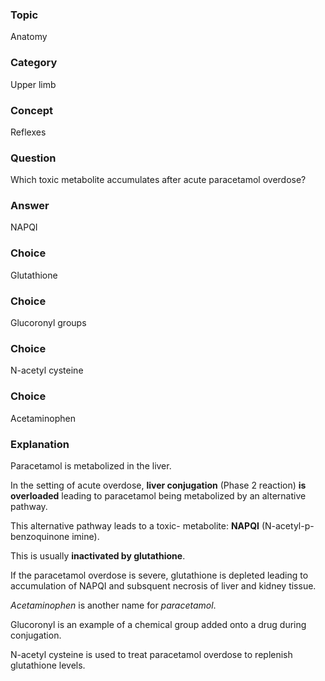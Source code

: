 ### Topic
Anatomy
### Category
Upper limb
### Concept
Reflexes
### Question
Which toxic metabolite accumulates after acute paracetamol overdose?
### Answer
NAPQI
### Choice
Glutathione
### Choice
Glucoronyl groups
### Choice
N-acetyl cysteine
### Choice
Acetaminophen
### Explanation
Paracetamol is metabolized in the liver.

In the setting of acute overdose, **liver conjugation** (Phase 2 reaction) **is overloaded** leading to paracetamol being metabolized by an alternative pathway.

This alternative pathway leads to a toxic- metabolite: **NAPQI** (N-acetyl-p-benzoquinone imine).

This is usually **inactivated by glutathione**.

If the paracetamol overdose is severe, glutathione is depleted leading to accumulation of NAPQI and subsquent necrosis of liver and kidney tissue.

*Acetaminophen* is another name for *paracetamol*. 

Glucoronyl is an example of a chemical group added onto a drug during conjugation.

N-acetyl cysteine is used to treat paracetamol overdose to replenish glutathione levels.
